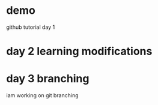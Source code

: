 # demo
github tutorial
day 1
# day 2 learning modifications
# day 3 branching
iam working on git branching